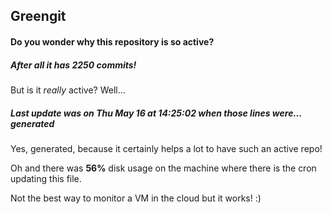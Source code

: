 ## Greengit

#### Do you wonder why this repository is so active?

##### After all it has 2250 commits!

But is it *really* active? Well...

##### Last update was on Thu May 16 at 14:25:02 when those lines were... generated

Yes, generated, because it certainly helps a lot to have such an active repo!

Oh and there was **56%** disk usage on the machine
where there is the cron updating this file.

Not the best way to monitor a VM in the cloud but it works! :)
